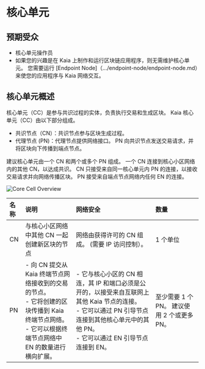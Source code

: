 # 核心单元

## 预期受众 <a id="intended-audience"></a>

- 核心单元操作员
- 如果您的兴趣是在 Kaia 上制作和运行区块链应用程序，则无需维护核心单元。 您需要运行 [Endpoint Node]（.../endpoint-node/endpoint-node.md）来使您的应用程序与 Kaia 网络交互。

## 核心单元概述<a id="core-cell-overview"></a>

核心单元（CC）是参与共识过程的实体，负责执行交易和生成区块。
Kaia 核心单元（CC）由以下部分组成。

- 共识节点（CN）：共识节点参与区块生成过程。
- 代理节点 (PN)：代理节点提供网络接口。 PN 向共识节点发送交易请求，并将区块向下传播到端点节点。

建议核心单元由一个 CN 和两个或多个 PN 组成。
一个 CN 连接到核心小区网络内的其他 CN，以达成共识。
CN 只接受来自同一核心单元内 PN 的连接，以接收交易请求并向网络传播区块。
PN 接受来自端点节点网络内任何 EN 的连接。

![Core Cell Overview](/img/nodes/cn_set.png)

| 名称 | 说明                                                                                                | 网络安全                                                                                                                     | 数量                           |
| :- | :------------------------------------------------------------------------------------------------ | :----------------------------------------------------------------------------------------------------------------------- | :--------------------------- |
| CN | 与核心小区网络中其他 CN 一起创建新区块的节点                                                                          | 网络由获得许可的 CN 组成。 (需要 IP 访问控制）。                                                                         | 1 个单位                        |
| PN | - 向 CN 提交从 Kaia 终端节点网络接收到的交易的节点。 <br/>- 它将创建的区块传播到 Kaia 终端节点网络。 <br/>- 它可以根据终端节点网络中 EN 的数量进行横向扩展。 | - 它与核心小区的 CN 相连，其 IP 和端口必须是公开的，以接受来自互联网上其他 Kaia 节点的连接。 <br/>- 它可以通过 PN 引导节点连接到其他核心单元中的其他 PN。 <br/>- 它可以通过 EN 引导节点连接到 EN。 | 至少需要 1 个 PN。 建议使用 2 个或更多 PN。 |
